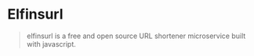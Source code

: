 # Elfinsurl
> elfinsurl is a free and open source URL shortener microservice built with javascript.

